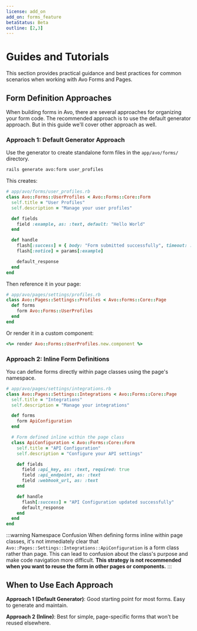 ```yaml
---
license: add_on
add_on: forms_feature
betaStatus: Beta
outline: [2,3]
---
```


# Guides and Tutorials

This section provides practical guidance and best practices for common scenarios when working with Avo Forms and Pages.

## Form Definition Approaches

When building forms in Avo, there are several approaches for organizing your form code. The recommended approach is to use the default generator approach. But in this guide we'll cover other approach as well.

### Approach 1: Default Generator Approach

Use the generator to create standalone form files in the `app/avo/forms/` directory.

```bash
rails generate avo:form user_profiles
```

This creates:

```ruby
# app/avo/forms/user_profiles.rb
class Avo::Forms::UserProfiles < Avo::Forms::Core::Form
  self.title = "User Profiles"
  self.description = "Manage your user profiles"

  def fields
    field :example, as: :text, default: "Hello World"
  end

  def handle
    flash[:success] = { body: "Form submitted successfully", timeout: :forever }
    flash[:notice] = params[:example]

    default_response
  end
end
```

Then reference it in your page:

```ruby
# app/avo/pages/settings/profiles.rb
class Avo::Pages::Settings::Profiles < Avo::Forms::Core::Page
  def forms
    form Avo::Forms::UserProfiles
  end
end
```

Or render it in a custom component:

```ruby
<%= render Avo::Forms::UserProfiles.new.component %>
```



### Approach 2: Inline Form Definitions

You can define forms directly within page classes using the page's namespace.

```ruby
# app/avo/pages/settings/integrations.rb
class Avo::Pages::Settings::Integrations < Avo::Forms::Core::Page
  self.title = "Integrations"
  self.description = "Manage your integrations"

  def forms
    form ApiConfiguration
  end

  # Form defined inline within the page class
  class ApiConfiguration < Avo::Forms::Core::Form
    self.title = "API Configuration"
    self.description = "Configure your API settings"

    def fields
      field :api_key, as: :text, required: true
      field :api_endpoint, as: :text
      field :webhook_url, as: :text
    end

    def handle
      flash[:success] = "API Configuration updated successfully"
      default_response
    end
  end
end
```

:::warning Namespace Confusion
When defining forms inline within page classes, it's not immediately clear that `Avo::Pages::Settings::Integrations::ApiConfiguration` is a form class rather than page. This can lead to confusion about the class's purpose and make code navigation more difficult. **This strategy is not recommended when you want to reuse the form in other pages or components.**
:::

## When to Use Each Approach

**Approach 1 (Default Generator)**: Good starting point for most forms. Easy to generate and maintain.

**Approach 2 (Inline)**: Best for simple, page-specific forms that won't be reused elsewhere.
